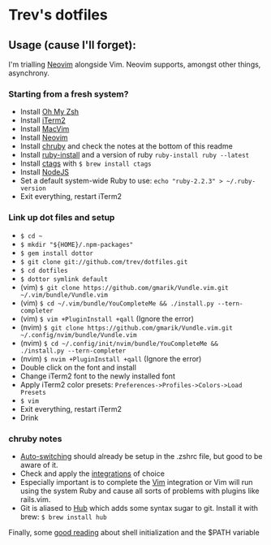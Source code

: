 # Trev's dotfiles

## Usage (cause I'll forget):
I'm trialling [Neovim](https://neovim.io/) alongside Vim. Neovim supports, amongst other things, asynchrony.

### Starting from a fresh system?

* Install [Oh My Zsh](https://github.com/robbyrussell/oh-my-zsh)
* Install [iTerm2](https://www.iterm2.com/)
* Install [MacVim](http://stackoverflow.com/questions/21012203/gvim-or-macvim-in-mac-os-x#answer-21012284)
* Install [Neovim](https://github.com/neovim/neovim/wiki/Installing-Neovim)
* Install [chruby](https://github.com/postmodern/chruby) and check the notes at the bottom of this readme
* Install [ruby-install](https://github.com/postmodern/ruby-install) and a version of ruby `ruby-install ruby --latest`
* Install [ctags](http://ricostacruz.com/til/navigate-code-with-ctags.html) with `$ brew install ctags`
* Install [NodeJS](https://nodejs.org/en/download/)
* Set a default system-wide Ruby to use: `echo "ruby-2.2.3" > ~/.ruby-version`
* Exit everything, restart iTerm2

### Link up dot files and setup
* `$ cd ~`
* `$ mkdir "${HOME}/.npm-packages"`
* `$ gem install dottor`
* `$ git clone git://github.com/trev/dotfiles.git`
* `$ cd dotfiles`
* `$ dottor symlink default`
* (vim) `$ git clone https://github.com/gmarik/Vundle.vim.git ~/.vim/bundle/Vundle.vim`
* (vim) `$ cd ~/.vim/bundle/YouCompleteMe && ./install.py --tern-completer`
* (vim) `$ vim +PluginInstall +qall` (Ignore the error)
* (nvim) `$ git clone https://github.com/gmarik/Vundle.vim.git ~/.config/nvim/bundle/Vundle.vim`
* (nvim) `$ cd ~/.config/init/nvim/bundle/YouCompleteMe && ./install.py --tern-completer`
* (nvim) `$ nvim +PluginInstall +qall` (Ignore the error)
* Double click on the font and install
* Change iTerm2 font to the newly installed font
* Apply iTerm2 color presets: `Preferences->Profiles->Colors->Load Presets`
* `$ vim`
* Exit everything, restart iTerm2
* Drink

### chruby notes
* [Auto-switching](https://github.com/postmodern/chruby) should already be setup in the .zshrc file, but good to be aware of it.
* Check and apply the [integrations](https://github.com/postmodern/chruby#integration) of choice
* Especially important is to complete the [Vim](https://github.com/postmodern/chruby/wiki/Vim) integration or Vim will run using the system Ruby and cause all sorts of problems with plugins like rails.vim.
* Git is aliased to [Hub](https://github.com/github/hub) which adds some syntax sugar to git. Install it with brew: `$ brew install hub`

Finally, some [good reading](https://github.com/sstephenson/rbenv/wiki/Unix-shell-initialization) about shell initialization and the $PATH variable
